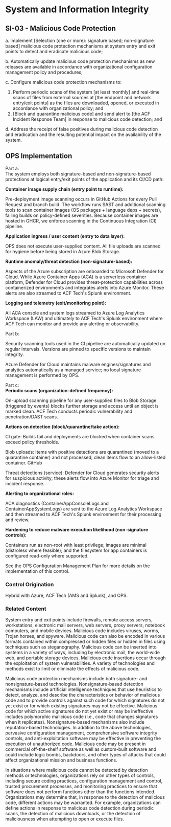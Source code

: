 # System and Information Integrity
## SI-03 - Malicious Code Protection

a. Implement [Selection (one or more): signature based; non-signature based] malicious code protection mechanisms at system entry and exit points to detect and eradicate malicious code;

b. Automatically update malicious code protection mechanisms as new releases are available in accordance with organizational configuration management policy and procedures;

c. Configure malicious code protection mechanisms to:<br />
1. Perform periodic scans of the system [at least monthly] and real-time scans of files from external sources at [the endpoint and network entry/exit points] as the files are downloaded, opened, or executed in accordance with organizational policy; and<br />
2. [Block and quarantine malicious code] and send alert to [the ACF Incident Response Team] in response to malicious code detection; and

d. Address the receipt of false positives during malicious code detection and eradication and the resulting potential impact on the availability of the system.

## OPS Implementation

Part a:<br />
The system employs both signature-based and non-signature-based protections at logical entry/exit points of the application and its CI/CD path:

**Container image supply chain (entry point to runtime):**

Pre-deployment image scanning occurs in GitHub Actions for every Pull Request and branch build. The workflow runs  SAST and additional scanning tools to scan container images (OS packages + language deps + secrets), failing builds on policy-defined severities. Because container images are hosted in GHCR, we enforce scanning in the Continuous Integration (CI) pipeline.

**Application ingress / user content (entry to data layer):**

OPS does not execute user-supplied content. All file uploads are scanned for hygiene before being stored in Azure Blob Storage.

**Runtime anomaly/threat detection (non-signature-based):**

Aspects of the Azure subscription are onboarded to Microsoft Defender for Cloud. While Azure Container Apps (ACA) is a serverless container platform, Defender for Cloud provides threat-protection capabilities across containerized environments and integrates alerts into Azure Monitor. These alerts are also streamed to ACF Tech's Splunk environment.

**Logging and telemetry (exit/monitoring point):**

All ACA console and system logs streamed to Azure Log Analytics Workspace (LAW) and ultimately to ACF Tech's Splunk environment where ACF Tech can monitor and provide any alerting or observability.


Part b:<br />

Security scanning tools used in the CI pipeline are automatically updated on regular intervals. Versions are pinned to specific versions to maintain integrity. 

Azure Defender for Cloud maintains malware engines/signatures and analytics automatically as a managed service; no local signature management is performed by OPS. 


Part c:<br />
**Periodic scans (organization-defined frequency):**

On-upload scanning pipeline for any user-supplied files to Blob Storage (triggered by events) blocks further storage and access until an object is marked clean.  ACF Tech conducts periodic vulnerability and penetration/DAST scans.

**Actions on detection (block/quarantine/take action):**

CI gate: Builds fail and deployments are blocked when container scans exceed policy thresholds.

Blob uploads: Items with positive detections are quarantined (moved to a quarantine container) and not processed; clean items flow to an allow-listed container. 
GitHub

Threat detections (service): Defender for Cloud generates security alerts for suspicious activity; these alerts flow into Azure Monitor for triage and incident response. 

**Alerting to organizational roles:**

ACA diagnostics (ContainerAppConsoleLogs and ContainerAppSystemLogs) are sent to the Azure Log Analytics Workspace and then streamed to ACF Tech's Splunk environment for their processing and review.

**Hardening to reduce malware execution likelihood (non-signature controls):**

Containers run as non-root with least privilege; images are minimal (distroless where feasible); and the filesystem for app containers is configured read-only where supported. 

See the OPS Configuration Management Plan for more details on the implementation of this control. 

### Control Origination

Hybrid with Azure, ACF Tech (AMS and Splunk), and OPS.

### Related Content

System entry and exit points include firewalls, remote access servers, workstations, electronic mail servers, web servers, proxy servers, notebook computers, and mobile devices. Malicious code includes viruses, worms, Trojan horses, and spyware. Malicious code can also be encoded in various formats contained within compressed or hidden files or hidden in files using techniques such as steganography. Malicious code can be inserted into systems in a variety of ways, including by electronic mail, the world-wide web, and portable storage devices. Malicious code insertions occur through the exploitation of system vulnerabilities. A variety of technologies and methods exist to limit or eliminate the effects of malicious code.

Malicious code protection mechanisms include both signature- and nonsignature-based technologies. Nonsignature-based detection mechanisms include artificial intelligence techniques that use heuristics to detect, analyze, and describe the characteristics or behavior of malicious code and to provide controls against such code for which signatures do not yet exist or for which existing signatures may not be effective. Malicious code for which active signatures do not yet exist or may be ineffective includes polymorphic malicious code (i.e., code that changes signatures when it replicates). Nonsignature-based mechanisms also include reputation-based technologies. In addition to the above technologies, pervasive configuration management, comprehensive software integrity controls, and anti-exploitation software may be effective in preventing the execution of unauthorized code. Malicious code may be present in commercial off-the-shelf software as well as custom-built software and could include logic bombs, backdoors, and other types of attacks that could affect organizational mission and business functions.

In situations where malicious code cannot be detected by detection methods or technologies, organizations rely on other types of controls, including secure coding practices, configuration management and control, trusted procurement processes, and monitoring practices to ensure that software does not perform functions other than the functions intended. Organizations may determine that, in response to the detection of malicious code, different actions may be warranted. For example, organizations can define actions in response to malicious code detection during periodic scans, the detection of malicious downloads, or the detection of maliciousness when attempting to open or execute files.
